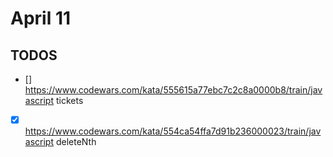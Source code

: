 # April 11

## TODOS

- [] <https://www.codewars.com/kata/555615a77ebc7c2c8a0000b8/train/javascript> tickets
- [x] <https://www.codewars.com/kata/554ca54ffa7d91b236000023/train/javascript> deleteNth

